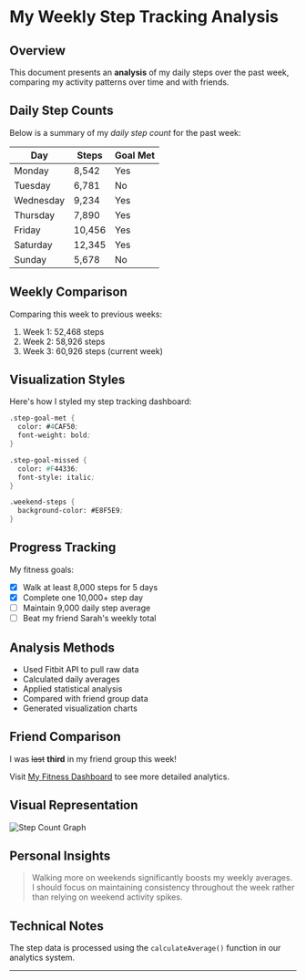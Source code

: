 # My Weekly Step Tracking Analysis

## Overview
This document presents an **analysis** of my daily steps over the past week, comparing my activity patterns over time and with friends.

## Daily Step Counts

Below is a summary of my *daily step count* for the past week:

| Day       | Steps  | Goal Met |
|-----------|--------|----------|
| Monday    | 8,542  | Yes      |
| Tuesday   | 6,781  | No       |
| Wednesday | 9,234  | Yes      |
| Thursday  | 7,890  | Yes      |
| Friday    | 10,456 | Yes      |
| Saturday  | 12,345 | Yes      |
| Sunday    | 5,678  | No       |

## Weekly Comparison

Comparing this week to previous weeks:

1. Week 1: 52,468 steps
2. Week 2: 58,926 steps
3. Week 3: 60,926 steps (current week)

## Visualization Styles

Here's how I styled my step tracking dashboard:

```scheme
.step-goal-met {
  color: #4CAF50;
  font-weight: bold;
}

.step-goal-missed {
  color: #F44336;
  font-style: italic;
}

.weekend-steps {
  background-color: #E8F5E9;
}
```

## Progress Tracking

My fitness goals:

- [x] Walk at least 8,000 steps for 5 days
- [x] Complete one 10,000+ step day
- [ ] Maintain 9,000 daily step average
- [ ] Beat my friend Sarah's weekly total

## Analysis Methods

* Used Fitbit API to pull raw data
* Calculated daily averages
* Applied statistical analysis
* Compared with friend group data
* Generated visualization charts

## Friend Comparison

I was ~~last~~ **third** in my friend group this week!

Visit [My Fitness Dashboard](https://example.com/fitness-tracker) to see more detailed analytics.

## Visual Representation

![Step Count Graph](https://example.com/step-graph.png)

## Personal Insights

> Walking more on weekends significantly boosts my weekly averages. I should focus on maintaining consistency throughout the week rather than relying on weekend activity spikes.

## Technical Notes

The step data is processed using the `calculateAverage()` function in our analytics system.

---

<!-- Future enhancement: Add weather correlation analysis to understand impact on step count -->
